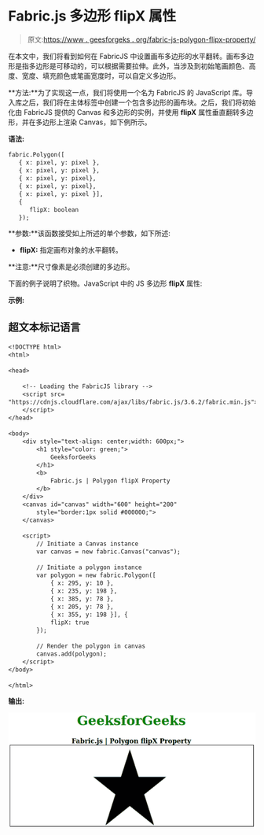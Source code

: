 # Fabric.js 多边形 flipX 属性

> 原文:[https://www . geesforgeks . org/fabric-js-polygon-flipx-property/](https://www.geeksforgeeks.org/fabric-js-polygon-flipx-property/)

在本文中，我们将看到如何在 FabricJS 中设置画布多边形的水平翻转。画布多边形是指多边形是可移动的，可以根据需要拉伸。此外，当涉及到初始笔画颜色、高度、宽度、填充颜色或笔画宽度时，可以自定义多边形。

**方法:**为了实现这一点，我们将使用一个名为 FabricJS 的 JavaScript 库。导入库之后，我们将在主体标签中创建一个包含多边形的画布块。之后，我们将初始化由 FabricJS 提供的 Canvas 和多边形的实例，并使用 **flipX** 属性垂直翻转多边形，并在多边形上渲染 Canvas，如下例所示。

**语法:**

```
fabric.Polygon([
   { x: pixel, y: pixel },
   { x: pixel, y: pixel },
   { x: pixel, y: pixel},
   { x: pixel, y: pixel},
   { x: pixel, y: pixel }],
   {
      flipX: boolean
   });

```

**参数:**该函数接受如上所述的单个参数，如下所述:

*   **flipX:** 指定画布对象的水平翻转。

**注意:**尺寸像素是必须创建的多边形。

下面的例子说明了织物。JavaScript 中的 JS 多边形 **flipX** 属性:

**示例:**

## 超文本标记语言

```
<!DOCTYPE html>
<html>

<head>

    <!-- Loading the FabricJS library -->
    <script src=
"https://cdnjs.cloudflare.com/ajax/libs/fabric.js/3.6.2/fabric.min.js">
    </script>
</head>

<body>
    <div style="text-align: center;width: 600px;">
        <h1 style="color: green;">
            GeeksforGeeks
        </h1>
        <b>
            Fabric.js | Polygon flipX Property
        </b>
    </div>
    <canvas id="canvas" width="600" height="200" 
        style="border:1px solid #000000;">
    </canvas>

    <script>
        // Initiate a Canvas instance 
        var canvas = new fabric.Canvas("canvas");

        // Initiate a polygon instance 
        var polygon = new fabric.Polygon([
            { x: 295, y: 10 },
            { x: 235, y: 198 },
            { x: 385, y: 78 },
            { x: 205, y: 78 },
            { x: 355, y: 198 }], {
            flipX: true
        });

        // Render the polygon in canvas 
        canvas.add(polygon); 
    </script>
</body>

</html>
```

**输出:**

![](img/3d85771831ff21840a9a5c8f710310d1.png)